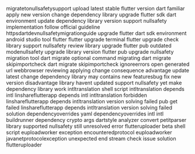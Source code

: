 migratetonullsafetysupport upload latest stable flutter version dart familiar apply new version change dependency library upgrade flutter sdk dart environment update dependency library version support nullsafety implementation follow official guideline httpsdartdevnullsafetymigrationguide upgrade flutter dart sdk environment android studio tool flutter flutter upgrade terminal flutter upgrade check library support nullsafety review library upgrade flutter pub outdated modenullsafety upgrade library version flutter pub upgrade nullsafety migration tool dart migrate optional command migrating dart migrate skipimportcheck dart migrate skipimportcheck ignoreerrors open generated url webbrowser reviewing applying change consequence advantage update latest change dependency library may contains new featuresbug fix new version disadvantage library havent updated support nullsafety yet make dependency library work intltranslation shell script intltranslation depends intl linshareflutterapp depends intl intltranslation forbidden linshareflutterapp depends intltranslation version solving failed pub get failed linshareflutterapp depends intltranslation version solving failed solution dependencyoverrides yaml dependencyoverrides intl intl buildrunner dependency crypto args dartstyle analyzer convert petitparser library supported nullsafety still unresolved error flutteruploader beta shell script euploadworker exception encounteredprotocol euploadworker javanetprotocolexception unexpected end stream check issue solution flutteruploader